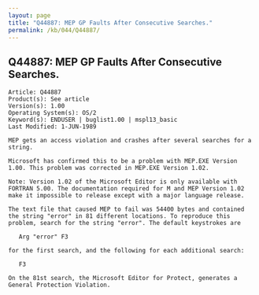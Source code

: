 ```yaml
---
layout: page
title: "Q44887: MEP GP Faults After Consecutive Searches."
permalink: /kb/044/Q44887/
---
```


## Q44887: MEP GP Faults After Consecutive Searches.

	Article: Q44887
	Product(s): See article
	Version(s): 1.00
	Operating System(s): OS/2
	Keyword(s): ENDUSER | buglist1.00 | mspl13_basic
	Last Modified: 1-JUN-1989
	
	MEP gets an access violation and crashes after several searches for a
	string.
	
	Microsoft has confirmed this to be a problem with MEP.EXE Version
	1.00. This problem was corrected in MEP.EXE Version 1.02.
	
	Note: Version 1.02 of the Microsoft Editor is only available with
	FORTRAN 5.00. The documentation required for M and MEP Version 1.02
	make it impossible to release except with a major language release.
	
	The text file that caused MEP to fail was 54400 bytes and contained
	the string "error" in 81 different locations. To reproduce this
	problem, search for the string "error". The default keystrokes are
	
	   Arg "error" F3
	
	for the first search, and the following for each additional search:
	
	   F3
	
	On the 81st search, the Microsoft Editor for Protect, generates a
	General Protection Violation.
